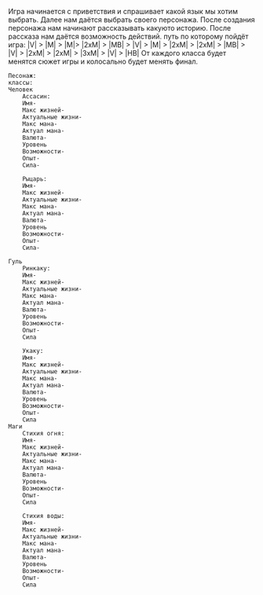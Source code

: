 Игра начинается с приветствия и спрашивает какой язык мы хотим выбрать. Далее нам даётся выбрать своего персонажа.
После создания персонажа нам начинают рассказывать какуюто историю. После рассказа нам даётся возможность действий.
путь по которому пойдёт игра:
 |V| > |M| > |M|> |2xM| > |MB| > |V| > |M| > |2xM| > |2xM| > |MB| > |V| > |2xM| > |2xM| > |3xM| > |V| > |HB|
 От каждого класса будет менятся сюжет игры и колосально будет менять финал.
 





	Песонаж:
	классы:
	Человек
		Ассасин:
		Имя-
		Макс жизней-
		Актуальные жизни-
		Макс мана-
		Актуал мана-
		Валюта-
		Уровень
		Возможности-
		Опыт-
		Сила-

		Рыцарь:
		Имя-
		Макс жизней-
		Актуальные жизни-
		Макс мана-
		Актуал мана-
		Валюта-
		Уровень
		Возможности-
		Опыт-
		Сила-

	Гуль
		Ринкаку:
		Имя-
		Макс жизней-
		Актуальные жизни-
		Макс мана-
		Актуал мана-
		Валюта-
		Уровень
		Возможности-
		Опыт-
		Сила

		Укаку:
		Имя-
		Макс жизней-
		Актуальные жизни-
		Макс мана-
		Актуал мана-
		Валюта-
		Уровень
		Возможности-
		Опыт-
		Сила
	Маги
		Стихия огня:
		Имя-
		Макс жизней-
		Актуальные жизни-
		Макс мана-
		Актуал мана-
		Валюта-
		Уровень
		Возможности-
		Опыт-
		Сила

		Стихия воды:
		Имя-
		Макс жизней-
		Актуальные жизни-
		Макс мана-
		Актуал мана-
		Валюта-
		Уровень
		Возможности-
		Опыт-
		Сила

